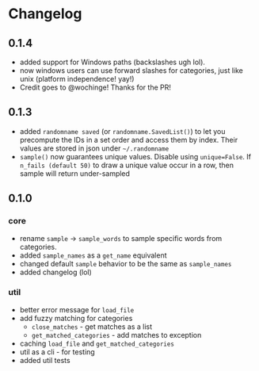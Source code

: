 # Changelog

## 0.1.4
 - added support for Windows paths (backslashes ugh lol).
 - now windows users can use forward slashes for categories, just like unix (platform independence! yay!)
 - Credit goes to @wochinge! Thanks for the PR!

## 0.1.3
 - added `randomname saved` (or `randomname.SavedList()`) to let you precompute the IDs in a set order and access them by index. Their values are stored in json under `~/.randomname`
 - `sample()` now guarantees unique values. Disable using `unique=False`. If `n_fails (default 50)` to draw a unique value occur in a row, then sample will return under-sampled

## 0.1.0

### core
 - rename `sample` -> `sample_words` to sample specific words from categories.
 - added `sample_names` as a `get_name` equivalent
 - changed default `sample` behavior to be the same as `sample_names`
 - added changelog (lol)

### util
 - better error message for `load_file`
 - add fuzzy matching for categories
    - `close_matches` - get matches as a list
    - `get_matched_categories` - add matches to exception
 - caching `load_file` and `get_matched_categories`
 - util as a cli - for testing
 - added util tests

